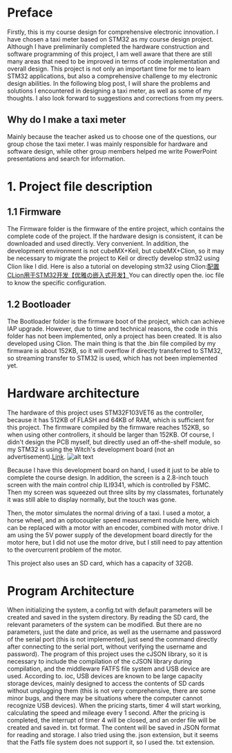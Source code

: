 # Preface
Firstly, this is my course design for comprehensive electronic innovation. I have chosen a taxi meter based on STM32 as my course design project. Although I have preliminarily completed the hardware construction and software programming of this project, I am well aware that there are still many areas that need to be improved in terms of code implementation and overall design. This project is not only an important time for me to learn STM32 applications, but also a comprehensive challenge to my electronic design abilities. In the following blog post, I will share the problems and solutions I encountered in designing a taxi meter, as well as some of my thoughts. I also look forward to suggestions and corrections from my peers.
## Why do I make a taxi meter
Mainly because the teacher asked us to choose one of the questions, our group chose the taxi meter. I was mainly responsible for hardware and software design, while other group members helped me write PowerPoint presentations and search for information.
# 1. Project file description
## 1.1 Firmware
The Firmware folder is the firmware of the entire project, which contains the complete code of the project. If the hardware design is consistent, it can be downloaded and used directly. Very convenient. In addition, the development environment is not cubeMX+Keil, but cubeMX+Clion, so it may be necessary to migrate the project to Keil or directly develop stm32 using Clion like I did. Here is also a tutorial on developing stm32 using Clion:[配置CLion用于STM32开发【优雅の嵌入式开发】](https://zhuanlan.zhihu.com/p/145801160)You can directly open the. ioc file to know the specific configuration.
## 1.2 Bootloader
The Bootloader folder is the firmware boot of the project, which can achieve IAP upgrade. However, due to time and technical reasons, the code in this folder has not been implemented, only a project has been created. It is also developed using Clion. The main thing is that the .bin file compiled by my firmware is about 152KB, so it will overflow if directly transferred to STM32, so streaming transfer to STM32 is used, which has not been implemented yet.
# Hardware architecture
The hardware of this project uses STM32F103VET6 as the controller, because it has 512KB of FLASH and 64KB of RAM, which is sufficient for this project. The firmware compiled by the firmware reaches 152KB, so when using other controllers, it should be larger than 152KB.
Of course, I didn't design the PCB myself, but directly used an off-the-shelf module, so my STM32 is using the Witch's development board (not an advertisement).[Link](https://item.taobao.com/item.htm?id=665365360620&spm=a1z10.1-c-s.w4004-23093508104.7.776f5c0eRfbjRn&skuId=4969448682317).
![alt text](https://cdn.jsdelivr.net/gh/LittleFengSir/fengsir-imgs/image-1.png)

Because I have this development board on hand, I used it just to be able to complete the course design. In addition, the screen is a 2.8-inch touch screen with the main control chip ILI9341, which is controlled by FSMC. Then my screen was squeezed out three slits by my classmates, fortunately it was still able to display normally, but the touch was gone.

Then, the motor simulates the normal driving of a taxi. I used a motor, a horse wheel, and an optocoupler speed measurement module here, which can be replaced with a motor with an encoder, combined with motor drive. I am using the 5V power supply of the development board directly for the motor here, but I did not use the motor drive, but I still need to pay attention to the overcurrent problem of the motor.

This project also uses an SD card, which has a capacity of 32GB.

# Program Architecture
When initializing the system, a config.txt with default parameters will be created and saved in the system directory. By reading the SD card, the relevant parameters of the system can be modified. But there are no parameters, just the date and price, as well as the username and password of the serial port (this is not implemented, just send the command directly after connecting to the serial port, without verifying the username and password).
The program of this project uses the cJSON library, so it is necessary to include the compilation of the cJSON library during compilation, and the middleware FATFS file system and USB device are used. According to. ioc, USB devices are known to be large capacity storage devices, mainly designed to access the contents of SD cards without unplugging them (this is not very comprehensive, there are some minor bugs, and there may be situations where the computer cannot recognize USB devices).
When the pricing starts, timer 4 will start working, calculating the speed and mileage every 1 second. After the pricing is completed, the interrupt of timer 4 will be closed, and an order file will be created and saved in. txt format. The content will be saved in JSON format for reading and storage. I also tried using the. json extension, but it seems that the Fatfs file system does not support it, so I used the. txt extension.

